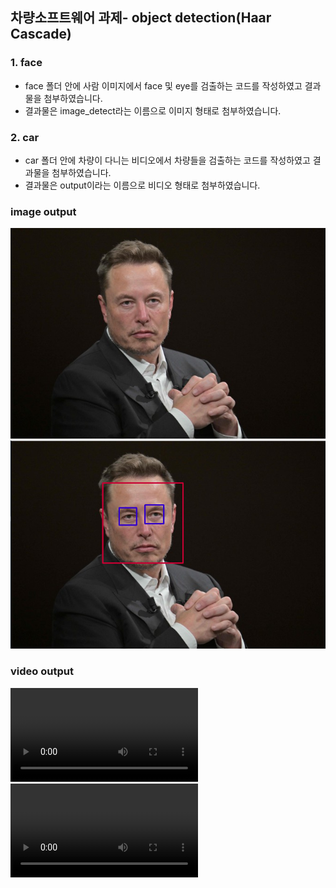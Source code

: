 ## 차량소프트웨어 과제- object detection(Haar Cascade)
### 1. face
 - face 폴더 안에 사람 이미지에서 face 및 eye를 검출하는 코드를 작성하였고 결과물을 첨부하였습니다.
 - 결과물은 image_detect라는 이름으로 이미지 형태로 첨부하였습니다.
### 2. car
 - car 폴더 안에 차량이 다니는 비디오에서 차량들을 검출하는 코드를 작성하였고 결과물을 첨부하였습니다.
 - 결과물은 output이라는 이름으로 비디오 형태로 첨부하였습니다.
### image output
![image](https://github.com/kimmyeongjune/Automotive_Software_engineering_object_detection/blob/main/face/image.jpg)
![image](https://github.com/kimmyeongjune/Automotive_Software_engineering_object_detection/blob/main/face/image_detect.png)

### video output
![Video](https://github.com/kimmyeongjune/Automotive_Software_engineering_object_detection/blob/main/car/video1.avi)
![Video](https://github.com/kimmyeongjune/Automotive_Software_engineering_object_detection/blob/main/car/output.avi)
